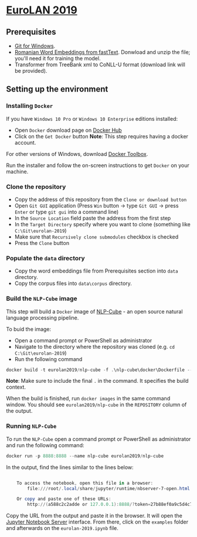 # [EuroLAN 2019](http://eurolan.info.uaic.ro/2019/index.html) #

## Prerequisites ##
- [Git for Windows](https://git-scm.com/download/win).
- [Romanian Word Embeddings from fastText](https://dl.fbaipublicfiles.com/fasttext/vectors-crawl/cc.ro.300.vec.gz). Donwload and unzip the file; you'll need it for training the model.
- Transformer from TreeBank xml to CoNLL-U format (download link will be provided).

## Setting up the environment ##

### Installing `Docker` ###

If you have `Windows 10 Pro` or `Windows 10 Enterprise` editions installed:
- Open `Docker` download page on [Docker Hub](https://hub.docker.com/editions/community/docker-ce-desktop-windows)
- Click on the `Get Docker` button
**Note**: This step requires having a docker account.

For other versions of Windows, download [Docker Toolbox](https://docs.docker.com/toolbox/overview/).

Run the installer and follow the on-screen instructions to get `Docker` on your machine.

### Clone the repository ###
- Copy the address of this repository from the `Clone or download button`
- Open `Git GUI` application (Press `Win` button -> type `Git GUI` -> press `Enter` or type `git gui` into a command line)
- In the `Source Location` field paste the address from the first step
- In the `Target Directory` specify where you want to clone (something like `C:\Git\eurolan-2019`)
- Make sure that `Recursively clone submodules` checkbox is checked
- Press the `Clone` button

### Populate the `data` directory ###
- Copy the word embeddings file from Prerequisites section into `data` directory.
- Copy the corpus files into `data\corpus` directory.

### Build the `NLP-Cube` image ###
This step will build a `Docker` image of [NLP-Cube](https://github.com/adobe/NLP-Cube) - an open source natural language processing pipeline.

To buid the image:
- Open a command prompt or PowerShell as administrator
- Navigate to the directory where the repository was cloned (e.g. `cd C:\Git\eurolan-2019`)
- Run the following command

``` powershell
docker build -t eurolan2019/nlp-cube -f .\nlp-cube\docker\Dockerfile --build-arg extranotebook=notebooks/eurolan-2019.ipynb --build-arg extranotebookname="6. EUROLAN 2019" .
```
**Note**: Make sure to include the final `.` in the command. It specifies the build context.

When the build is finished, run `docker images` in the same command window. You should see `eurolan2019/nlp-cube` in the `REPOSITORY` column of the output.

### Running `NLP-Cube` ###
To run the `NLP-Cube` open a command prompt or PowerShell as administrator and run the following command:

``` powershell
docker run -p 8888:8888 --name nlp-cube eurolan2019/nlp-cube
```

In the output, find the lines similar to the lines below:
``` powershell

    To access the notebook, open this file in a browser:
        file:///root/.local/share/jupyter/runtime/nbserver-7-open.html

    Or copy and paste one of these URLs:
        http://(a588c2c2adde or 127.0.0.1):8888/?token=27b88ef0a9c5d4c74ec54846be42ab9b1215a05adac4ce35
```
Copy the URL from the output and paste it in the browser. It will open the [Jupyter Notebook Server](https://jupyter.org/) interface. From there, click on the `examples` folder and afterwards on the `eurolan-2019.ipynb` file.

